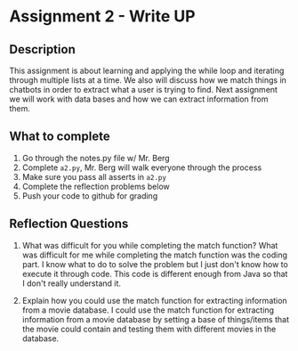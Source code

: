 # Assignment 2 - Write UP

## Description
This assignment is about learning and applying the while loop and iterating through multiple lists at a time.  We also will discuss how we match things in chatbots in order to extract what a user is trying to find.  Next assignment we will work with data bases and how we can extract information from them.

## What to complete
1. Go through the notes.py file w/ Mr. Berg
2. Complete `a2.py`, Mr. Berg will walk everyone through the process
3. Make sure you pass all asserts in `a2.py`
4. Complete the reflection problems below
5. Push your code to github for grading

## Reflection Questions
1. What was difficult for you while completing the match function?
What was difficult for me while completing the match function was the coding part. I know what to do to solve the problem but I just don't know how to execute it through code. This code is different enough from Java so that I don't really understand it.


2. Explain how you could use the match function for extracting information from a movie database.
I could use the match function for extracting information from a movie database by setting a base of things/items that the movie could contain and testing them with different movies in the database.


